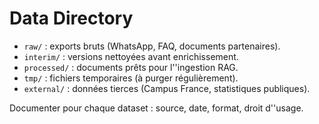 # Data Directory

- `raw/` : exports bruts (WhatsApp, FAQ, documents partenaires).
- `interim/` : versions nettoyées avant enrichissement.
- `processed/` : documents prêts pour l''ingestion RAG.
- `tmp/` : fichiers temporaires (à purger régulièrement).
- `external/` : données tierces (Campus France, statistiques publiques).

Documenter pour chaque dataset : source, date, format, droit d''usage.

